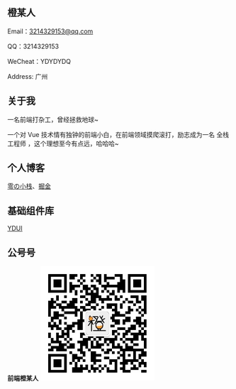 ## 橙某人

Email：3214329153@qq.com

QQ：3214329153

WeCheat：YDYDYDQ

Address: 广州


## 关于我

一名前端打杂工，曾经拯救地球~

一个对 Vue 技术情有独钟的前端小白，在前端领域摸爬滚打，励志成为一名 全栈工程师 ，这个理想至今有点远，哈哈哈~


## 个人博客
[零の小栈](https://blog.ydydydq.cn/)、[掘金](https://juejin.cn/user/1908407919184670)

## 基础组件库
[YDUI](https://blog.ydydydq.cn/ydui/#/main/icon)

## 公号号
**前端橙某人**
![公众号二维码](https://raw.githubusercontent.com/ydydydq/image/main/qrcode_for_gh_0607808f3ec3_258.jpg)

